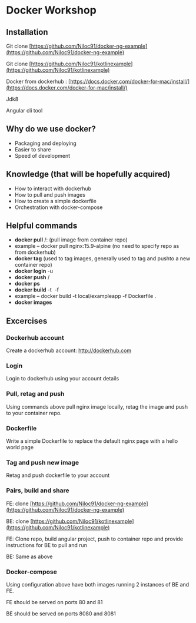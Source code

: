 # Docker Workshop

## Installation

Git clone [https://github.com/Niloc91/docker-ng-example](https://github.com/Niloc91/docker-ng-example)

Git clone [https://github.com/Niloc91/kotlinexample](https://github.com/Niloc91/kotlinexample)

Docker  from dockerhub : [https://docs.docker.com/docker-for-mac/install/](https://docs.docker.com/docker-for-mac/install/)

Jdk8

Angular cli tool

## Why do we use docker?

- Packaging and deploying
- Easier to share
- Speed of development

## Knowledge (that will be hopefully acquired)

- How to interact with dockerhub
- How to pull and push images
- How to create a simple dockerfile
- Orchestration with docker-compose

## Helpful commands

- **docker pull** <container repo>/<image name>:<tag> (pull image from container repo)
- example – docker pull nginx:15.9-alpine (no need to specify repo as from dockerhub)
- **docker tag** <old tag> <new tag> (used to tag images, generally used to tag and pushto a new container repo)
- **docker login** -u <username>
- **docker push** <container repo>/<image name>
- **docker ps**
- **docker build** -t <image name> -f <path to dockerfile> <build context>
- example – docker build -t local/exampleapp -f Dockerfile .
- **docker images**

## Excercises

### Dockerhub account

Create a dockerhub account: http://dockerhub.com

### Login

Login to dockerhub using your account details

### Pull, retag and push

Using commands above pull nginx image locally, retag the image and push to your container repo.

### Dockerfile

Write a simple Dockerfile to replace the default nginx page with a hello world page

### Tag and push new image

Retag and push dockerfile to your account

### Pairs, build and share

FE: clone [https://github.com/Niloc91/docker-ng-example](https://github.com/Niloc91/docker-ng-example)

BE: clone [https://github.com/Niloc91/kotlinexample](https://github.com/Niloc91/kotlinexample)

FE: Clone repo, build angular project, push to container repo and provide instructions for BE to pull and run

BE: Same as above

### Docker-compose

Using configuration above have both images running 2 instances of BE and FE.

FE should be served on ports 80 and 81

BE should be served on ports 8080 and 8081
